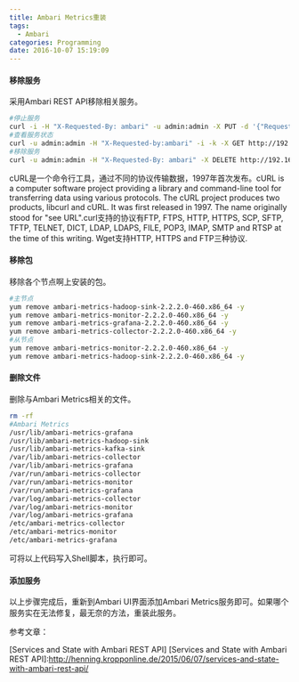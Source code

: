 ```yaml
---
title: Ambari Metrics重装
tags:
  - Ambari
categories: Programming
date: 2016-10-07 15:19:09
---
```



#### 移除服务

采用Ambari REST API移除相关服务。

```Bash
#停止服务
curl -i -H "X-Requested-By: ambari" -u admin:admin -X PUT -d '{"RequestInfo":{"context":"Stop Service"},"Body":{"ServiceInfo":{"state":"INSTALLED"}}}' http://192.168.24.226:8080/api/v1/clusters/zwlbs/services/AMBARI_METRICS
#查看服务状态
curl -u admin:admin -H "X-Requested-by:ambari" -i -k -X GET http://192.168.24.226:8080/api/v1/clusters/zwlbs/services/AMBARI_METRICS/
#移除服务
curl -u admin:admin -H "X-Requested-By: ambari" -X DELETE http://192.168.24.226:8080/api/v1/clusters/zwlbs/services/AMBARI_METRICS
```

<!-- more -->

cURL是一个命令行工具，通过不同的协议传输数据，1997年首次发布。cURL is a computer software project providing a library and command-line tool for transferring data using various protocols. The cURL project produces two products, libcurl and cURL. It was first released in 1997. The name originally stood for "see URL".curl支持的协议有FTP, FTPS, HTTP, HTTPS, SCP, SFTP, TFTP, TELNET, DICT, LDAP, LDAPS, FILE, POP3, IMAP, SMTP and RTSP at the time of this writing. Wget支持HTTP, HTTPS and FTP三种协议.

#### 移除包

移除各个节点啊上安装的包。

```Bash
#主节点
yum remove ambari-metrics-hadoop-sink-2.2.2.0-460.x86_64 -y
yum remove ambari-metrics-monitor-2.2.2.0-460.x86_64 -y
yum remove ambari-metrics-grafana-2.2.2.0-460.x86_64 -y
yum remove ambari-metrics-collector-2.2.2.0-460.x86_64 -y
#从节点
yum remove ambari-metrics-monitor-2.2.2.0-460.x86_64 -y
yum remove ambari-metrics-hadoop-sink-2.2.2.0-460.x86_64 -y
```

#### 删除文件

删除与Ambari Metrics相关的文件。

```Bash
rm -rf
#Ambari Metrics
/usr/lib/ambari-metrics-grafana
/usr/lib/ambari-metrics-hadoop-sink
/usr/lib/ambari-metrics-kafka-sink
/var/lib/ambari-metrics-collector
/var/lib/ambari-metrics-grafana
/var/run/ambari-metrics-collector
/var/run/ambari-metrics-monitor
/var/run/ambari-metrics-grafana
/var/log/ambari-metrics-collector
/var/log/ambari-metrics-monitor
/var/log/ambari-metrics-grafana
/etc/ambari-metrics-collector
/etc/ambari-metrics-monitor
/etc/ambari-metrics-grafana
```

可将以上代码写入Shell脚本，执行即可。

#### 添加服务

以上步骤完成后，重新到Ambari UI界面添加Ambari Metrics服务即可。如果哪个服务实在无法修复，最无奈的方法，重装此服务。

参考文章：

[Services and State with Ambari REST API]
[Services and State with Ambari REST API]:http://henning.kropponline.de/2015/06/07/services-and-state-with-ambari-rest-api/
